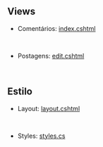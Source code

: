 ## Views
  - Comentários: <a href="https://github.com/fullcup2019/quick_text/blob/main/index%20(coment%C3%A1rios).cshtml">index.cshtml</a>
<br>
  
  - Postagens: <a href="https://github.com/fullcup2019/quick_text/blob/main/Edit%20de%20Postagem.cshtml">edit.cshtml</a>
  
<br>

## Estilo
  - Layout: <a href="https://github.com/fullcup2019/quick_text/blob/main/layout.cshtml">layout.cshtml</a>
<br>

  - Styles: <a href="https://github.com/fullcup2019/quick_text/blob/main/styles.css">styles.cs</a>
<br>
